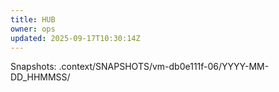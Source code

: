 ```yaml
---
title: HUB
owner: ops
updated: 2025-09-17T10:30:14Z
---
```

Snapshots: .context/SNAPSHOTS/vm-db0e111f-06/YYYY-MM-DD_HHMMSS/

